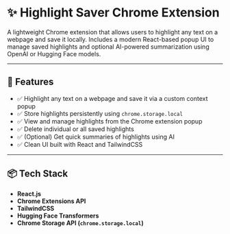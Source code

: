 # ✨ Highlight Saver Chrome Extension

A lightweight Chrome extension that allows users to highlight any text on a webpage and save it locally. Includes a modern React-based popup UI to manage saved highlights and optional AI-powered summarization using OpenAI or Hugging Face models.

---

## 🚀 Features

- ✅ Highlight any text on a webpage and save it via a custom context popup
- ✅ Store highlights persistently using `chrome.storage.local`
- ✅ View and manage highlights from the Chrome extension popup
- ✅ Delete individual or all saved highlights
- ✅ (Optional) Get quick summaries of highlights using AI
- ✅ Clean UI built with React and TailwindCSS

---

## 📦 Tech Stack

- **React.js**
- **Chrome Extensions API**
- **TailwindCSS**
- **Hugging Face Transformers**
- **Chrome Storage API (`chrome.storage.local`)**


